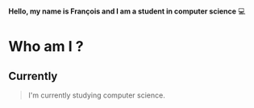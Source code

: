 **Hello, my name is François and I am a student in computer science** 💻

# Who am I ?
## Currently
> I'm currently studying computer science. 
